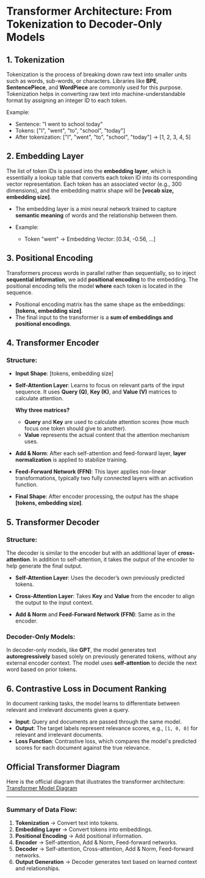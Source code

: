 
# Transformer Architecture: From Tokenization to Decoder-Only Models

## 1. **Tokenization**
Tokenization is the process of breaking down raw text into smaller units such as words, sub-words, or characters. Libraries like **BPE**, **SentencePiece**, and **WordPiece** are commonly used for this purpose. Tokenization helps in converting raw text into machine-understandable format by assigning an integer ID to each token.

Example:
- Sentence: "I went to school today"
- Tokens: ["I", "went", "to", "school", "today"]
- After tokenization: ["I", "went", "to", "school", "today"] → [1, 2, 3, 4, 5]

## 2. **Embedding Layer**
The list of token IDs is passed into the **embedding layer**, which is essentially a lookup table that converts each token ID into its corresponding vector representation. Each token has an associated vector (e.g., 300 dimensions), and the embedding matrix shape will be **[vocab size, embedding size]**.

- The embedding layer is a mini neural network trained to capture **semantic meaning** of words and the relationship between them.

- Example: 
  - Token "went" → Embedding Vector: [0.34, -0.56, ...]

## 3. **Positional Encoding**
Transformers process words in parallel rather than sequentially, so to inject **sequential information**, we add **positional encoding** to the embedding. The positional encoding tells the model **where** each token is located in the sequence.

- Positional encoding matrix has the same shape as the embeddings: **[tokens, embedding size]**.
- The final input to the transformer is a **sum of embeddings and positional encodings**.

## 4. **Transformer Encoder**

### Structure:
- **Input Shape**: [tokens, embedding size]
- **Self-Attention Layer**: Learns to focus on relevant parts of the input sequence. It uses **Query (Q)**, **Key (K)**, and **Value (V)** matrices to calculate attention.
  
  **Why three matrices?**  
  - **Query** and **Key** are used to calculate attention scores (how much focus one token should give to another).  
  - **Value** represents the actual content that the attention mechanism uses.

- **Add & Norm**: After each self-attention and feed-forward layer, **layer normalization** is applied to stabilize training.

- **Feed-Forward Network (FFN)**: This layer applies non-linear transformations, typically two fully connected layers with an activation function.

- **Final Shape**: After encoder processing, the output has the shape **[tokens, embedding size]**.

## 5. **Transformer Decoder**

### Structure:
The decoder is similar to the encoder but with an additional layer of **cross-attention**. In addition to self-attention, it takes the output of the encoder to help generate the final output.

- **Self-Attention Layer**: Uses the decoder’s own previously predicted tokens.
- **Cross-Attention Layer**: Takes **Key** and **Value** from the encoder to align the output to the input context.

- **Add & Norm** and **Feed-Forward Network (FFN)**: Same as in the encoder.

### Decoder-Only Models:
In decoder-only models, like **GPT**, the model generates text **autoregressively** based solely on previously generated tokens, without any external encoder context. The model uses **self-attention** to decide the next word based on prior tokens.

## 6. **Contrastive Loss in Document Ranking**

In document ranking tasks, the model learns to differentiate between relevant and irrelevant documents given a query.
 
- **Input**: Query and documents are passed through the same model.
- **Output**: The target labels represent relevance scores, e.g., `[1, 0, 0]` for relevant and irrelevant documents.
- **Loss Function**: Contrastive loss, which compares the model's predicted scores for each document against the true relevance.

## Official Transformer Diagram

Here is the official diagram that illustrates the transformer architecture:
[Transformer Model Diagram](https://jalammar.github.io/images/transformer_architecture.jpg)

---

### Summary of Data Flow:

1. **Tokenization** → Convert text into tokens.
2. **Embedding Layer** → Convert tokens into embeddings.
3. **Positional Encoding** → Add positional information.
4. **Encoder** → Self-attention, Add & Norm, Feed-forward networks.
5. **Decoder** → Self-attention, Cross-attention, Add & Norm, Feed-forward networks.
6. **Output Generation** → Decoder generates text based on learned context and relationships.
